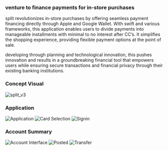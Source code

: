 ### venture to finance payments for in-store purchases

split revolutionizes in-store purchases by offering seamless payment financing directly through Apple and Google Wallet. With swift and various frameworks, this application enables users to divide payments into manageable installments with minimal to no interest after CC’s. It simplifies the shopping experience, providing flexible payment options at the point of sale.

developing through planning and technological innovation, this pushes innovation and results in a groundbreaking financial tool that empowers users while ensuring secure transactions and financial privacy through their existing banking institutions.

### Concept Visual

![split_v3](https://github.com/dylanhans/Split/assets/80360273/d58ab754-fcf9-42d2-9f67-f9628a434f76)

### Application
![Application](https://github.com/user-attachments/assets/2031b3f9-97b2-4df2-b3cc-be538fb23739)
![Card Selection](https://github.com/user-attachments/assets/3e12312c-42c5-4fa0-b81d-508aa10f6468)
![Signin](https://github.com/user-attachments/assets/d7a39cc5-8743-4c30-8f1f-067fe70cdd3c)

### Account Summary

![Account Interface](https://github.com/user-attachments/assets/acf6ea39-680b-4c48-951b-a69ea8f55cac)
![Posted](https://github.com/user-attachments/assets/8c88ab3b-16f6-4295-a2d2-c06409343832)
![Transfer](https://github.com/user-attachments/assets/7208e7d0-40de-40cc-a27f-80663a9354fb)





